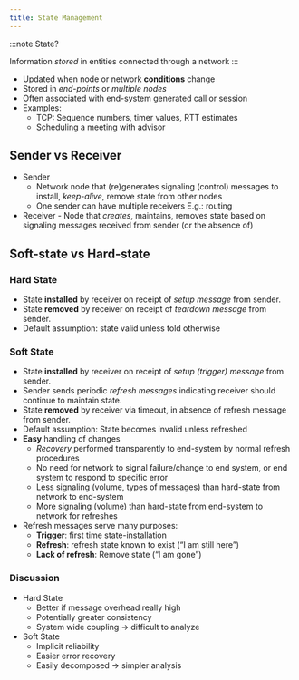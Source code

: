 ```yaml
---
title: State Management
---
```


:::note
State?

Information _stored_ in entities connected through a network
:::

- Updated when node or network **conditions** change
- Stored in _end-points_ or _multiple nodes_
- Often associated with end-system generated call or session
- Examples:
  - TCP: Sequence numbers, timer values, RTT estimates
  - Scheduling a meeting with advisor

## Sender vs Receiver

- Sender
  - Network node that (re)generates signaling (control) messages to install, _keep-alive_, remove state from other nodes
  - One sender can have multiple receivers E.g.: routing
- Receiver - Node that _creates_, maintains, removes state based on
  signaling messages received from sender (or the absence of)

## Soft-state vs Hard-state

### Hard State

- State **installed** by receiver on receipt of _setup message_ from sender.
- State **removed** by receiver on receipt of _teardown message_ from sender.
- Default assumption: state valid unless told otherwise

### Soft State

- State **installed** by receiver on receipt of _setup (trigger) message_ from sender.
- Sender sends periodic _refresh messages_ indicating receiver should continue to maintain state.
- State **removed** by receiver via timeout, in absence of refresh message from sender.
- Default assumption: State becomes invalid unless refreshed
- **Easy** handling of changes
  - _Recovery_ performed transparently to end-system by normal refresh procedures
  - No need for network to signal failure/change to end system, or end system to respond to specific error
  - Less signaling (volume, types of messages) than hard-state from network to end-system
  - More signaling (volume) than hard-state from end-system to network for refreshes
- Refresh messages serve many purposes:
  - **Trigger**: first time state-installation
  - **Refresh**: refresh state known to exist (“I am still here”)
  - **Lack of refresh**: Remove state (“I am gone”)

### Discussion

- Hard State
  - Better if message overhead really high
  - Potentially greater consistency
  - System wide coupling → difficult to analyze
- Soft State
  - Implicit reliability
  - Easier error recovery
  - Easily decomposed → simpler analysis
